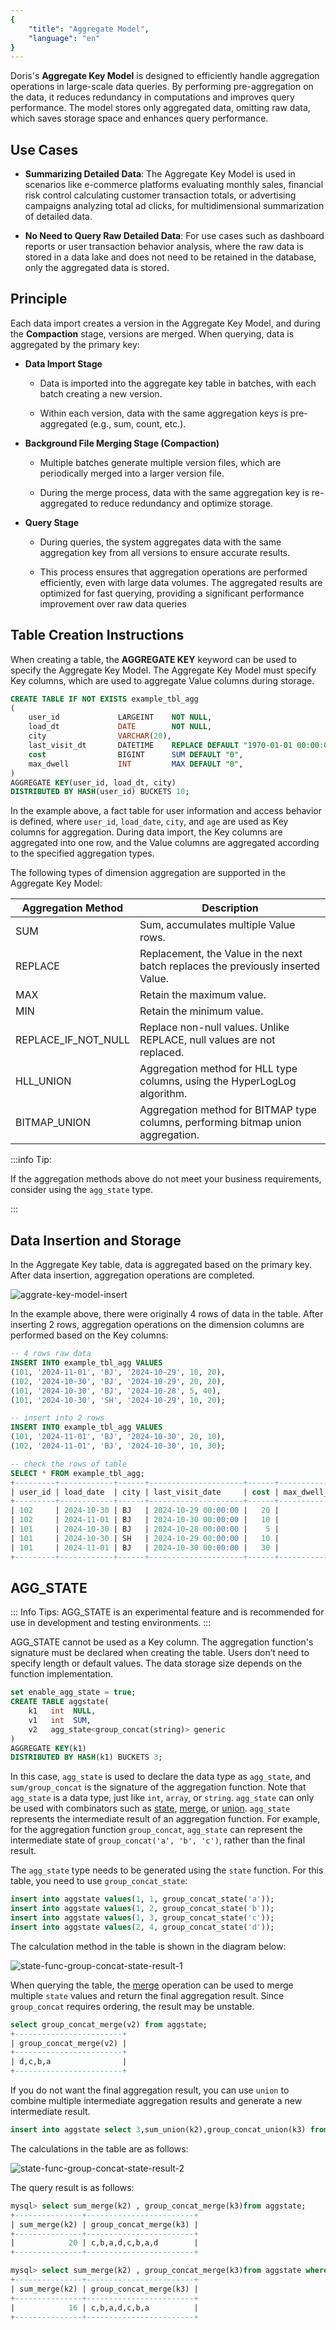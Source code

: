 ```yaml
---
{
    "title": "Aggregate Model",
    "language": "en"
}
---
```


<!--
Licensed to the Apache Software Foundation (ASF) under one
or more contributor license agreements.  See the NOTICE file
distributed with this work for additional information
regarding copyright ownership.  The ASF licenses this file
to you under the Apache License, Version 2.0 (the
"License"); you may not use this file except in compliance
with the License.  You may obtain a copy of the License at

  http://www.apache.org/licenses/LICENSE-2.0

Unless required by applicable law or agreed to in writing,
software distributed under the License is distributed on an
"AS IS" BASIS, WITHOUT WARRANTIES OR CONDITIONS OF ANY
KIND, either express or implied.  See the License for the
specific language governing permissions and limitations
under the License.
-->

Doris's **Aggregate Key Model** is designed to efficiently handle aggregation operations in large-scale data queries. By performing pre-aggregation on the data, it reduces redundancy in computations and improves query performance. The model stores only aggregated data, omitting raw data, which saves storage space and enhances query performance.

## Use Cases

* **Summarizing Detailed Data**: The Aggregate Key Model is used in scenarios like e-commerce platforms evaluating monthly sales, financial risk control calculating customer transaction totals, or advertising campaigns analyzing total ad clicks, for multidimensional summarization of detailed data.

* **No Need to Query Raw Detailed Data**: For use cases such as dashboard reports or user transaction behavior analysis, where the raw data is stored in a data lake and does not need to be retained in the database, only the aggregated data is stored.

## Principle

Each data import creates a version in the Aggregate Key Model, and during the **Compaction** stage, versions are merged. When querying, data is aggregated by the primary key:

* **Data Import Stage**

  * Data is imported into the aggregate key table in batches, with each batch creating a new version.

  * Within each version, data with the same aggregation keys is pre-aggregated (e.g., sum, count, etc.).

* **Background File Merging Stage (Compaction)**

  * Multiple batches generate multiple version files, which are periodically merged into a larger version file.

  * During the merge process, data with the same aggregation key is re-aggregated to reduce redundancy and optimize storage.

* **Query Stage**

  * During queries, the system aggregates data with the same aggregation key from all versions to ensure accurate results.

  * This process ensures that aggregation operations are performed efficiently, even with large data volumes. The aggregated results are optimized for fast querying, providing a significant performance improvement over raw data queries


## Table Creation Instructions

When creating a table, the **AGGREGATE KEY** keyword can be used to specify the Aggregate Key Model. The Aggregate Key Model must specify Key columns, which are used to aggregate Value columns during storage. 

```sql
CREATE TABLE IF NOT EXISTS example_tbl_agg
(
    user_id             LARGEINT    NOT NULL,
    load_dt             DATE        NOT NULL,
    city                VARCHAR(20),
    last_visit_dt       DATETIME    REPLACE DEFAULT "1970-01-01 00:00:00",
    cost                BIGINT      SUM DEFAULT "0",
    max_dwell           INT         MAX DEFAULT "0",
)
AGGREGATE KEY(user_id, load_dt, city)
DISTRIBUTED BY HASH(user_id) BUCKETS 10;
```

In the example above, a fact table for user information and access behavior is defined, where `user_id`, `load_date`, `city`, and `age` are used as Key columns for aggregation. During data import, the Key columns are aggregated into one row, and the Value columns are aggregated according to the specified aggregation types. 

The following types of dimension aggregation are supported in the Aggregate Key Model:


| Aggregation Method       | Description                                                         |
|--------------------------|---------------------------------------------------------------------|
| SUM                      | Sum, accumulates multiple Value rows.                               |
| REPLACE                  | Replacement, the Value in the next batch replaces the previously inserted Value. |
| MAX                      | Retain the maximum value.                                           |
| MIN                      | Retain the minimum value.                                           |
| REPLACE_IF_NOT_NULL      | Replace non-null values. Unlike REPLACE, null values are not replaced. |
| HLL_UNION                | Aggregation method for HLL type columns, using the HyperLogLog algorithm. |
| BITMAP_UNION             | Aggregation method for BITMAP type columns, performing bitmap union aggregation. |


:::info Tip:

If the aggregation methods above do not meet your business requirements, consider using the `agg_state` type.

:::


## Data Insertion and Storage

In the Aggregate Key table, data is aggregated based on the primary key. After data insertion, aggregation operations are completed.

![aggrate-key-model-insert](/images/table-desigin/aggrate-key-model-insert.png)

In the example above, there were originally 4 rows of data in the table. After inserting 2 rows, aggregation operations on the dimension columns are performed based on the Key columns:

```sql
-- 4 rows raw data
INSERT INTO example_tbl_agg VALUES
(101, '2024-11-01', 'BJ', '2024-10-29', 10, 20),
(102, '2024-10-30', 'BJ', '2024-10-29', 20, 20),
(101, '2024-10-30', 'BJ', '2024-10-28', 5, 40),
(101, '2024-10-30', 'SH', '2024-10-29', 10, 20);

-- insert into 2 rows
INSERT INTO example_tbl_agg VALUES
(101, '2024-11-01', 'BJ', '2024-10-30', 20, 10),
(102, '2024-11-01', 'BJ', '2024-10-30', 10, 30);

-- check the rows of table
SELECT * FROM example_tbl_agg;
+---------+------------+------+---------------------+------+----------------+
| user_id | load_date  | city | last_visit_date     | cost | max_dwell_time |
+---------+------------+------+---------------------+------+----------------+
| 102     | 2024-10-30 | BJ   | 2024-10-29 00:00:00 |   20 |             20 |
| 102     | 2024-11-01 | BJ   | 2024-10-30 00:00:00 |   10 |             30 |
| 101     | 2024-10-30 | BJ   | 2024-10-28 00:00:00 |    5 |             40 |
| 101     | 2024-10-30 | SH   | 2024-10-29 00:00:00 |   10 |             20 |
| 101     | 2024-11-01 | BJ   | 2024-10-30 00:00:00 |   30 |             20 |
+---------+------------+------+---------------------+------+----------------+
```

## AGG_STATE

::: Info Tips:
AGG_STATE is an experimental feature and is recommended for use in development and testing environments.
:::

AGG_STATE cannot be used as a Key column. The aggregation function's signature must be declared when creating the table. Users don’t need to specify length or default values. The data storage size depends on the function implementation.

```sql
set enable_agg_state = true;
CREATE TABLE aggstate(
    k1   int  NULL,
    v1   int  SUM,
    v2   agg_state<group_concat(string)> generic
)
AGGREGATE KEY(k1)
DISTRIBUTED BY HASH(k1) BUCKETS 3;
```

In this case, `agg_state` is used to declare the data type as `agg_state`, and `sum/group_concat` is the signature of the aggregation function. Note that `agg_state` is a data type, just like `int`, `array`, or `string`. `agg_state` can only be used with combinators such as [state](../../sql-manual/sql-functions/combinators/state), [merge](../../sql-manual/sql-functions/combinators/merge), or [union](../../sql-manual/sql-functions/combinators/union). `agg_state` represents the intermediate result of an aggregation function. For example, for the aggregation function `group_concat`, `agg_state` can represent the intermediate state of `group_concat('a', 'b', 'c')`, rather than the final result.

The `agg_state` type needs to be generated using the `state` function. For this table, you need to use `group_concat_state`:

```sql
insert into aggstate values(1, 1, group_concat_state('a'));
insert into aggstate values(1, 2, group_concat_state('b'));
insert into aggstate values(1, 3, group_concat_state('c'));
insert into aggstate values(2, 4, group_concat_state('d'));
```

The calculation method in the table is shown in the diagram below:

![state-func-group-concat-state-result-1](/images/table-desigin/state-func-group-concat-state-result-1.png)

When querying the table, the [merge](../../sql-manual/sql-functions/combinators/merge/) operation can be used to merge multiple `state` values and return the final aggregation result. Since `group_concat` requires ordering, the result may be unstable.

```sql
select group_concat_merge(v2) from aggstate;
+------------------------+
| group_concat_merge(v2) |
+------------------------+
| d,c,b,a                |
+------------------------+
```

If you do not want the final aggregation result, you can use `union` to combine multiple intermediate aggregation results and generate a new intermediate result.

```sql
insert into aggstate select 3,sum_union(k2),group_concat_union(k3) from aggstate;
```

The calculations in the table are as follows:

![state-func-group-concat-state-result-2](/images/table-desigin/state-func-group-concat-state-result-2.png)

The query result is as follows:

```sql
mysql> select sum_merge(k2) , group_concat_merge(k3)from aggstate;
+---------------+------------------------+
| sum_merge(k2) | group_concat_merge(k3) |
+---------------+------------------------+
|            20 | c,b,a,d,c,b,a,d        |
+---------------+------------------------+

mysql> select sum_merge(k2) , group_concat_merge(k3)from aggstate where k1 != 2;
+---------------+------------------------+
| sum_merge(k2) | group_concat_merge(k3) |
+---------------+------------------------+
|            16 | c,b,a,d,c,b,a          |
+---------------+------------------------+
```

